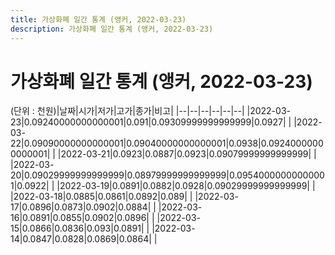 ```yaml
---
title: 가상화폐 일간 통계 (앵커, 2022-03-23)
description: 가상화폐 일간 통계 (앵커, 2022-03-23)
---
```


가상화폐 일간 통계 (앵커, 2022-03-23)
===

(단위 : 천원)|날짜|시가|저가|고가|종가|비고|
|--|--|--|--|--|--|
|2022-03-23|0.09240000000000001|0.091|0.09309999999999999|0.0927|    |
|2022-03-22|0.09090000000000001|0.09040000000000001|0.0938|0.09240000000000001|    |
|2022-03-21|0.0923|0.0887|0.0923|0.09079999999999999|    |
|2022-03-20|0.09029999999999999|0.08979999999999999|0.09540000000000001|0.0922|    |
|2022-03-19|0.0891|0.0882|0.0928|0.09029999999999999|    |
|2022-03-18|0.0885|0.0861|0.0892|0.089|    |
|2022-03-17|0.0896|0.0873|0.0902|0.0884|    |
|2022-03-16|0.0891|0.0855|0.0902|0.0896|    |
|2022-03-15|0.0866|0.0836|0.093|0.0891|    |
|2022-03-14|0.0847|0.0828|0.0869|0.0864|    |
